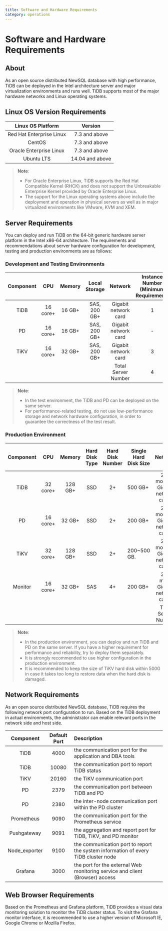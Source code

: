```yaml
---
title: Software and Hardware Requirements
category: operations
---
```


# Software and Hardware Requirements

## About

As an open source distributed NewSQL database with high performance, TiDB can be deployed in the Intel architecture server and major virtualization environments and runs well. TiDB supports most of the major hardware networks and Linux operating systems. 

## Linux OS Version Requirements

| Linux OS Platform        | Version      |
| :-----------------------:| :----------: |
| Red Hat Enterprise Linux | 7.3 and above|
| CentOS                   | 7.3 and above|
| Oracle Enterprise Linux  | 7.3 and above|
| Ubuntu LTS               | 14.04 and above|

> **Note**:
> 
> - For Oracle Enterprise Linux, TiDB supports the Red Hat Compatible Kernel (RHCK) and does not support the Unbreakable Enterprise Kernel provided by Oracle Enterprise Linux.
> - The support for the Linux operating systems above include the deployment and operation in physical servers as well as in major virtualized environments like VMware, KVM and XEM.

## Server Requirements

You can deploy and run TiDB on the 64-bit generic hardware server platform in the Intel x86-64 architecture. The requirements and recommendations about server hardware configuration for development, testing and production environments are as follows:

### Development and Testing Environments

| Component | CPU     | Memory | Local Storage  | Network  | Instance Number (Minimum Requirement) |
| :------: | :-----: | :-----: | :----------: | :------: | :----------------: |
| TiDB    | 16 core+   | 16 GB+  | SAS, 200 GB+ | Gigabit network card | 1       |
| PD      | 16 core+   | 16 GB+  | SAS, 200 GB+ | Gigabit network card | -       |
| TiKV    | 16 core+   | 32 GB+  | SAS, 200 GB+ | Gigabit network card | 3       |
|         |         |         |              | Total Server Number |  4      |     

> **Note**:
> 
> - In the test environment, the TiDB and PD can be deployed on the same server.
> - For performance-related testing, do not use low-performance storage and network hardware configuration, in order to guarantee the correctness of the test result.

### Production Environment

| Component | CPU | Memory | Hard Disk Type | Hard Disk Number | Single Hard Disk Size | Network | Instance Number (Minimum Requirement) |
| :-----: | :------: | :------: | :------: | :------: | ------ | :------: | :-----: |
|  TiDB  | 32 core+ | 128 GB+ | SSD | 2+ | 500 GB+ | 2 or more 10 Gigabit network cards | 2 |
| PD | 16 core+ | 32 GB+ | SSD | 2+ | 200 GB+ | 2 or more 10 Gigabit network cards | 3 |
| TiKV | 32 core+ | 128 GB+ | SSD | 2+ | 200~500 GB. | 2 or more 10 Gigabit network cards | 3 | 
| Monitor | 16 core+ | 32 GB+ | SAS | 4+ | 200 GB+ | 2 or more Gigabit network cards | 1 |
|     |     |     |      |      |      |  Total Server Number   |    9   |

> **Note**:   
> 
> - In the production environment, you can deploy and run TiDB and PD on the same server. If you have a higher requirement for performance and reliability, try to deploy them separately.
> - It is strongly recommended to use higher configuration in the production environment.
> - It is recommended to keep the size of TiKV hard disk within 500G in case it takes too long to restore data when the hard disk is damaged.

## Network Requirements

As an open source distributed NewSQL database, TiDB requires the following network port configuration to run. Based on the TiDB deployment in actual environments, the administrator can enable relevant ports in the network side and host side. 

| Component | Default Port | Description |
| :--:| :--: | :-- |
| TiDB |  4000  | the communication port for the application and DBA tools|
| TiDB | 10080  | the communication port to report TiDB status|
| TiKV |  20160 | the TiKV communication port  |
| PD | 2379 | the communication port between TiDB and PD |
| PD | 2380 | the inter-node communication port within the PD cluster |
| Prometheus |  9090| the communication port for the Prometheus service|
| Pushgateway |  9091| the aggregation and report port for TiDB, TiKV, and PD monitor |
| Node_exporter |  9100| the communication port to report the system information of every TiDB cluster node |
| Grafana | 3000 | the port for the external Web monitoring service and client (Browser) access|

## Web Browser Requirements

Based on the Prometheus and Grafana platform, TiDB provides a visual data monitoring solution to monitor the TiDB cluster status. To visit the Grafana monitor interface, it is recommended to use a higher version of Microsoft IE, Google Chrome or Mozilla Firefox.
